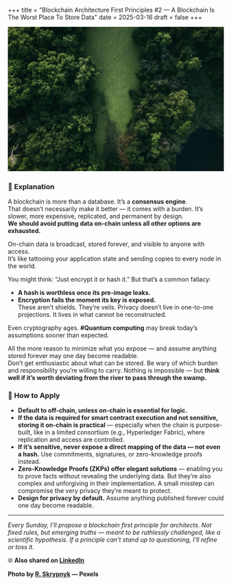 +++
title = "Blockchain Architecture First Principles #2 — A Blockchain Is The Worst Place To Store Data"
date = 2025-03-16
draft = false
+++

![swamp](swamp.jpg)

### 💭 Explanation
A blockchain is more than a database. It’s a **consensus engine**.  
That doesn’t necessarily make it better — it comes with a burden. It’s slower, more expensive, replicated, and permanent by design.  
**We should avoid putting data on-chain unless all other options are exhausted.**

On-chain data is broadcast, stored forever, and visible to anyone with access.  
It’s like tattooing your application state and sending copies to every node in the world.

You might think: “Just encrypt it or hash it.” But that’s a common fallacy:
- **A hash is worthless once its pre-image leaks.**
- **Encryption fails the moment its key is exposed.**  
These aren’t shields. They’re veils. Privacy doesn’t live in one-to-one projections. It lives in what cannot be reconstructed.

Even cryptography ages. **#Quantum computing** may break today’s assumptions sooner than expected.

All the more reason to minimize what you expose — and assume anything stored forever may one day become readable.  
Don’t get enthusiastic about what can be stored. Be wary of which burden and responsibility you’re willing to carry. Nothing is impossible — but **think well if it’s worth deviating from the river to pass through the swamp.**

### 🥷 How to Apply

- **Default to off-chain, unless on-chain is essential for logic.**  
- **If the data is required for smart contract execution and not sensitive, storing it on-chain is practical** — especially when the chain is purpose-built, like in a limited consortium (e.g., Hyperledger Fabric), where replication and access are controlled.  
- **If it’s sensitive, never expose a direct mapping of the data — not even a hash.** Use commitments, signatures, or zero-knowledge proofs instead.  
- **Zero-Knowledge Proofs (ZKPs) offer elegant solutions** — enabling you to prove facts without revealing the underlying data. But they’re also complex and unforgiving in their implementation. A small misstep can compromise the very privacy they’re meant to protect.  
- **Design for privacy by default.** Assume anything published forever could one day become readable.  


---

_Every Sunday, I’ll propose a blockchain first principle for architects. Not fixed rules, but emerging truths — meant to be ruthlessly challenged, like a scientific hypothesis. If a principle can’t stand up to questioning, I’ll refine or toss it._


🌐 **Also shared on [LinkedIn](https://www.linkedin.com/posts/shanedeconinck_quantum-blockchain-trust-activity-7307029996793921536-Tas1?utm_source=share&utm_medium=member_desktop&rcm=ACoAAAjP1-wB57TFLEnLFVsyAeHsFKYt-Xs0KyQ)**


**Photo by [R. Skrypnyk](https://www.pexels.com/@r-skrypnyk) — Pexels**